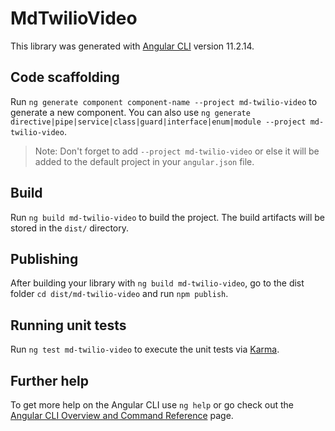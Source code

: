 # MdTwilioVideo

This library was generated with [Angular CLI](https://github.com/angular/angular-cli) version 11.2.14.

## Code scaffolding

Run `ng generate component component-name --project md-twilio-video` to generate a new component. You can also use `ng generate directive|pipe|service|class|guard|interface|enum|module --project md-twilio-video`.
> Note: Don't forget to add `--project md-twilio-video` or else it will be added to the default project in your `angular.json` file. 

## Build

Run `ng build md-twilio-video` to build the project. The build artifacts will be stored in the `dist/` directory.

## Publishing

After building your library with `ng build md-twilio-video`, go to the dist folder `cd dist/md-twilio-video` and run `npm publish`.

## Running unit tests

Run `ng test md-twilio-video` to execute the unit tests via [Karma](https://karma-runner.github.io).

## Further help

To get more help on the Angular CLI use `ng help` or go check out the [Angular CLI Overview and Command Reference](https://angular.io/cli) page.
